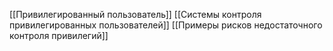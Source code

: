 [[Привилегированный пользователь]]
[[Системы контроля привилегированных пользователей]]
[[Примеры рисков недостаточного контроля привилегий]]

